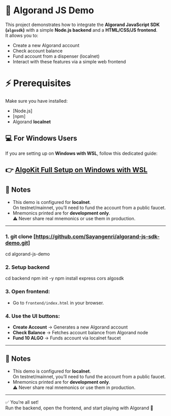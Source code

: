 # 🚀 Algorand JS Demo

This project demonstrates how to integrate the **Algorand JavaScript SDK (`algosdk`)** with a simple **Node.js backend** and a **HTML/CSS/JS frontend**.  
It allows you to:

- Create a new Algorand account
- Check account balance
- Fund account from a dispenser (localnet)
- Interact with these features via a simple web frontend


# ⚡ Prerequisites

Make sure you have installed:

- [Node.js]
- [npm]
- Algorand **localnet**

## 💻 For Windows Users

If you are setting up on **Windows with WSL**, follow this dedicated guide:  

👉 [AlgoKit Full Setup on Windows with WSL](https://www.notion.so/AlgoKit-Full-Setup-on-Windows-with-WSL-241fe3ff0a208039a2bae351fd11d0b5)
---

## 📌 Notes

- This demo is configured for **localnet**.  
On testnet/mainnet, you’ll need to fund the account from a public faucet.  
- Mnemonics printed are for **development only**.  
⚠️ Never share real mnemonics or use them in production.

---
### 1. git clone [https://github.com/Sayangenri/algorand-js-sdk-demo.git]
cd algorand-js-demo

### 2. Setup backend
cd backend
npm init -y
npm install express cors algosdk

### 3. Open frontend:
- Go to `frontend/index.html` in your browser.

### 4. Use the UI buttons:
- **Create Account** → Generates a new Algorand account  
- **Check Balance** → Fetches account balance from Algorand node  
- **Fund 10 ALGO** → Funds account via localnet faucet  

---

## 📌 Notes

- This demo is configured for **localnet**.  
On testnet/mainnet, you’ll need to fund the account from a public faucet.  
- Mnemonics printed are for **development only**.  
⚠️ Never share real mnemonics or use them in production.

---
✅ You’re all set!  
Run the backend, open the frontend, and start playing with Algorand 🚀


